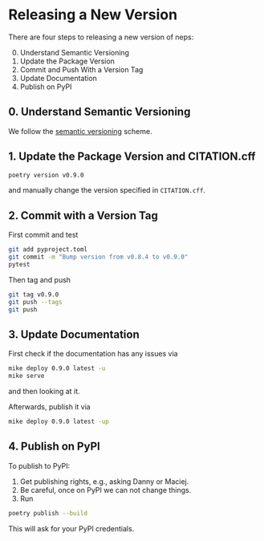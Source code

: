 # Releasing a New Version

There are four steps to releasing a new version of neps:

0. Understand Semantic Versioning
1. Update the Package Version
1. Commit and Push With a Version Tag
1. Update Documentation
1. Publish on PyPI

## 0. Understand Semantic Versioning

We follow the [semantic versioning](https://semver.org) scheme.

## 1. Update the Package Version and CITATION.cff

```bash
poetry version v0.9.0
```

and manually change the version specified in `CITATION.cff`.

## 2. Commit with a Version Tag

First commit and test

```bash
git add pyproject.toml
git commit -m "Bump version from v0.8.4 to v0.9.0"
pytest
```

Then tag and push

```bash
git tag v0.9.0
git push --tags
git push
```

## 3. Update Documentation

First check if the documentation has any issues via

```bash
mike deploy 0.9.0 latest -u
mike serve
```

and then looking at it.

Afterwards, publish it via

```bash
mike deploy 0.9.0 latest -up
```

## 4. Publish on PyPI

To publish to PyPI:

1. Get publishing rights, e.g., asking Danny or Maciej.
1. Be careful, once on PyPI we can not change things.
1. Run

```bash
poetry publish --build
```

This will ask for your PyPI credentials.
